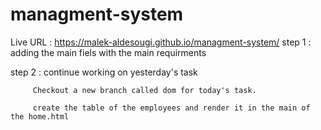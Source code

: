 # managment-system

Live URL :  https://malek-aldesougi.github.io/managment-system/
step 1 : adding the main fiels with the main requirments 



step 2 : continue working on yesterday's task

         Checkout a new branch called dom for today's task.

         create the table of the employees and render it in the main of the home.html

